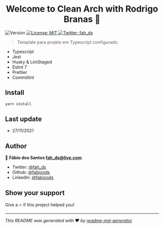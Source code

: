 <h1 align="center">Welcome to Clean Arch with Rodrigo Branas 👋</h1>
<p>
  <img alt="Version" src="https://img.shields.io/badge/version-1.0.0-blue.svg?cacheSeconds=2592000" />
  <a href="#" target="_blank">
    <img alt="License: MIT" src="https://img.shields.io/badge/License-MIT-yellow.svg" />
  </a>
  <a href="https://twitter.com/fabioods" target="_blank">
    <img alt="Twitter: fah_ds" src="https://img.shields.io/twitter/follow/fabioods.svg?style=social" />
  </a>
</p>

> Template para projeto em Typescript configurado:

- Typescript
- Jest
- Husky & LintStaged
- Eslint 7
- Prettier
- Commitlint

## Install

```sh
yarn install
```

## Last update

- 27/11/2021

## Author

👤 **Fábio dos Santos <fah_ds@live.com>**

- Twitter: [@fah_ds](https://twitter.com/fah_ds)
- Github: [@fabioods](https://github.com/fabioods)
- LinkedIn: [@fabioods](https://linkedin.com/in/fabioods)

## Show your support

Give a ⭐️ if this project helped you!

---

_This README was generated with ❤️ by [readme-md-generator](https://github.com/kefranabg/readme-md-generator)_
